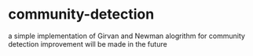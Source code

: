 # community-detection
a simple implementation of Girvan and Newman alogrithm for community detection
improvement will be made in the future
